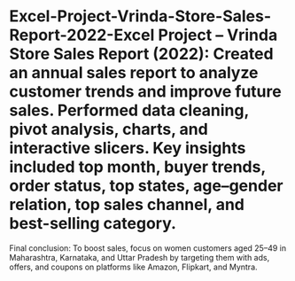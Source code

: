 # Excel-Project-Vrinda-Store-Sales-Report-2022-Excel Project – Vrinda Store Sales Report (2022): Created an annual sales report to analyze customer trends and improve future sales. Performed data cleaning, pivot analysis, charts, and interactive slicers. Key insights included top month, buyer trends, order status, top states, age–gender relation, top sales channel, and best-selling category. 
Final conclusion: To boost sales, focus on women customers aged 25–49 in Maharashtra, Karnataka, and Uttar Pradesh by targeting them with ads, offers, and coupons on platforms like Amazon, Flipkart, and Myntra.
